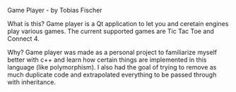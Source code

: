 Game Player - by Tobias Fischer

What is this? Game player is a Qt application to let you and ceretain engines play various games. The current supported games are Tic Tac Toe and Connect 4.

Why? Game player was made as a personal project to familiarize myself better with c++ and learn how certain things are implemented in this language (like polymorphism). I also had the goal of trying to remove as much duplicate code and extrapolated everything to be passed through with inheritance.
